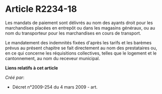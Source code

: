 # Article R2234-18

Les mandats de paiement sont délivrés au nom des ayants droit pour les marchandises placées en entrepôt ou dans les magasins
généraux, ou au nom du transporteur pour les marchandises en cours de transport.

Le mandatement des indemnités fixées d'après les tarifs et les barèmes prévus au présent chapitre se fait directement au nom
des prestataires ou, en ce qui concerne les réquisitions collectives, telles que le logement et le cantonnement, au nom du
receveur municipal.

**Liens relatifs à cet article**

_Créé par_:

  - Décret n°2009-254 du 4 mars 2009 - art.
